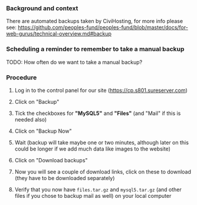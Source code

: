 

### Background and context

There are automated backups taken by CiviHosting, for more info please see:
https://github.com/peoples-fund/peoples-fund/blob/master/docs/for-web-gurus/technical-overview.md#backup


### Scheduling a reminder to remember to take a manual backup

TODO: How often do we want to take a manual backup?


### Procedure

1. Log in to the control panel for our site (https://cp.s801.sureserver.com)

2. Click on "Backup"

3. Tick the checkboxes for **"MySQL5"** and **"Files"** (and "Mail" if this is needed also)

4. Click on "Backup Now"

5. Wait (backup will take maybe one or two minutes, although later on this could be longer if we add much data like images to the website)

6. Click on "Download backups"

7. Now you will see a couple of download links, click on these to download (they have to be downloaded separately)

8. Verify that you now have `files.tar.gz` and `mysql5.tar.gz` (and other files if you chose to backup mail as well) on your local computer




